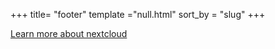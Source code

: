 +++
title= "footer"
template ="null.html"
sort_by = "slug"
+++


<a href="https://nextcloud.com/" class="link">
Learn more about nextcloud
</a>
